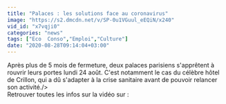 ```yaml
---
title: "Palaces : les solutions face au coronavirus"
image: "https://s2.dmcdn.net/v/SP-0u1VGuul_eEQiN/x240"
vid_id: "x7vqji0"
categories: "news"
tags: ["Eco  Conso","Emploi","Culture"]
date: "2020-08-28T09:14:04+03:00"
---
```

Après plus de 5 mois de fermeture, deux palaces parisiens s'apprêtent à rouvrir leurs portes lundi 24 août. C'est notamment le cas du célèbre hôtel de Crillon, qui a dû s'adapter à la crise sanitaire avant de pouvoir relancer son activité./&gt;  <br>Retrouver toutes les infos sur la vidéo sur : 
